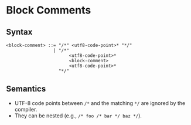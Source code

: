 # Block Comments

## Syntax

```
<block-comment> ::= "/*" <utf8-code-point>* "*/"
                  | "/*"
                        <utf8-code-point>*
                        <block-comment>
                        <utf8-code-point>*
                    "*/"
```

## Semantics

- UTF-8 code points between `/*` and the matching `*/` are ignored by the compiler.
- They can be nested (e.g., `/* foo /* bar */ baz */`).
